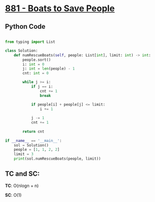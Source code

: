 # [881 - Boats to Save People](https://leetcode.com/problems/boats-to-save-people/description/)

## Python Code

```python

from typing import List

class Solution:
    def numRescueBoats(self, people: List[int], limit: int) -> int:
        people.sort()
        i: int = 0
        j: int = len(people) - 1
        cnt: int = 0

        while j >= i:
            if j == i:
                cnt += 1
                break

            if people[i] + people[j] <= limit:
                i += 1
            
            j -= 1
            cnt += 1
        
        return cnt
    
if __name__ == '__main__':
    sol = Solution()
    people = [1, 1, 2, 2]
    limit = 3
    print(sol.numRescueBoats(people, limit))

```

## TC and SC:

**TC**: O(nlogn + n)

**SC**: O(1)
